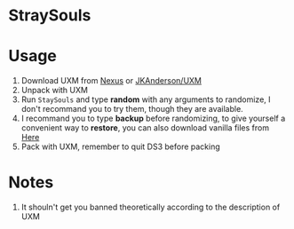 # StraySouls
# Usage
  1. Download UXM from [Nexus](https://www.nexusmods.com/darksouls3/mods/286) or [JKAnderson/UXM](https://github.com/JKAnderson/UXM)
  2. Unpack with UXM
  3. Run `StaySouls` and type **random** with any arguments to randomize, I don't recommand you to try them, though they are available.
  4. I recommand you to type **backup** before randomizing, to give yourself a convenient way to **restore**, you can also download vanilla files from [Here](https://www.nexusmods.com/darksouls3/mods/296?tab=files)
  5. Pack with UXM, remember to quit DS3 before packing
# Notes
  1. It shouln't get you banned theoretically according to the description of UXM
